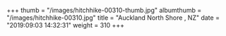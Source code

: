 +++
thumb = "/images/hitchhike-00310-thumb.jpg"
albumthumb = "/images/hitchhike-00310.jpg"
title = "Auckland North Shore , NZ"
date = "2019:09:03 14:32:31"
weight = 310
+++

